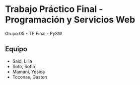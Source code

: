 # Trabajo Práctico Final - Programación y Servicios Web
Grupo 05 - TP Final - PySW

## Equipo
- Said, Lilia
- Soto, Sofía
- Mamaní, Yesica
- Toconas, Gaston

